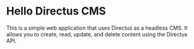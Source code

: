 # Hello Directus CMS
This is a simple web application that uses Directus as a headless CMS. It allows you to create, read, update, and delete content using the Directus API.